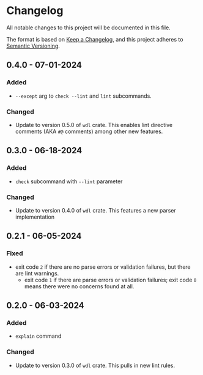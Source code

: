 # Changelog

All notable changes to this project will be documented in this file.

The format is based on [Keep a Changelog](https://keepachangelog.com/en/1.1.0/),
and this project adheres to [Semantic Versioning](https://semver.org/spec/v2.0.0.html).

## 0.4.0 - 07-01-2024

### Added

- `--except` arg to `check --lint` and `lint` subcommands.

### Changed

- Update to version 0.5.0 of `wdl` crate. This enables lint directive comments (AKA `#@` comments) among other new features.

## 0.3.0 - 06-18-2024

### Added

- `check` subcommand with `--lint` parameter

### Changed

- Update to version 0.4.0 of `wdl` crate. This features a new parser implementation

## 0.2.1 - 06-05-2024

### Fixed

- exit code `2` if there are no parse errors or validation failures, but there are lint warnings.
  - exit code `1` if there are parse errors or validation failures; exit code `0` means there were no concerns found at all.

## 0.2.0 - 06-03-2024

### Added

- `explain` command

### Changed

- Update to version 0.3.0 of `wdl` crate. This pulls in new lint rules.
